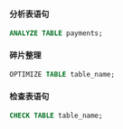 #### 分析表语句
```sql
ANALYZE TABLE payments;
```

#### 碎片整理
```sql
OPTIMIZE TABLE table_name;
```

#### 检查表语句
```sql
CHECK TABLE table_name;
```

